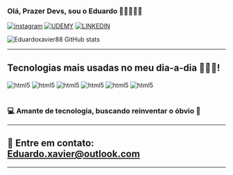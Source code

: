 

### Olá, Prazer Devs, sou o Eduardo 👋🏼🧑🏻‍💻
[![instagram](https://img.shields.io/badge/Instagram-E4405F?style=for-the-badge&logo=instagram&logoColor=white)](https://www.instagram.com/edux8.8/?next=%2F)
[![UDEMY](https://img.shields.io/badge/Udemy-EC5252?style=for-the-badge&logo=Udemy&logoColor=white)](https://www.instagram.com/edux8.8/?next=%2F)
[![LINKEDIN](https://img.shields.io/badge/LinkedIn-0077B5?style=for-the-badge&logo=linkedin&logoColor=white)](https://www.linkedin.com/in/everson-eduardo-xavier-4a6313254/)

![Eduardoxavier88 GitHub stats](https://github-readme-stats.vercel.app/api?username=Eduxavier88&show_icons=true&theme=radical)


<hr>

## Tecnologias mais usadas no meu dia-a-dia 🧑🏻‍💻!<br/>

<div>
<img align='center' src='https://img.shields.io/badge/JavaScript-323330?style=for-the-badge&logo=javascript&logoColor=F7DF1E' alt='html5'/>
<img align='center' src='https://img.shields.io/badge/HTML5-E34F26?style=for-the-badge&logo=html5&logoColor=white' alt='html5'/>
<img align='center' src='https://img.shields.io/badge/CSS3-1572B6?style=for-the-badge&logo=css3&logoColor=white' alt='html5'/>
<img align='center' src='https://img.shields.io/badge/React-20232A?style=for-the-badge&logo=react&logoColor=61DAFB' alt='html5'/>
<img align='center' src='https://img.shields.io/badge/React_Native-20232A?style=for-the-badge&logo=react&logoColor=61DAFB' alt='html5'/>
<img align='center' src='https://img.shields.io/badge/styled--components-DB7093?style=for-the-badge&logo=styled-components&logoColor=white' alt='html5'/>
</div>
<br>

###   💻 Amante de tecnologia, buscando reinventar o óbvio 🧠 <hr>

## 📧 Entre em contato: Eduardo.xavier@outlook.com
<hr>
